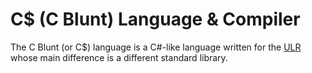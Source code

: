 # C$ (C Blunt) Language & Compiler

The C Blunt (or C$) language is a C#-like language written for the [ULR](https://github.com/uncommon-language-framework/runtime) whose main difference is a different standard library.